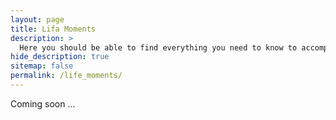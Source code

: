 ```yaml
---
layout: page
title: Lifa Moments
description: >
  Here you should be able to find everything you need to know to accomplish the most common tasks when blogging with Hydejack.
hide_description: true
sitemap: false
permalink: /life_moments/
---
```


Coming soon ...
